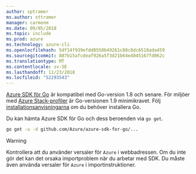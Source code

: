 ```yaml
---
author: sptramer
ms.author: sttramer
manager: carmonm
ms.date: 09/05/2018
ms.topic: include
ms.prod: azure
ms.technology: azure-cli
ms.openlocfilehash: 5df14f939efdd0550b49261c88c8dc6518ada459
ms.sourcegitcommit: 887b15afcdeaf926a5f3d21b64e4045167fd062c
ms.translationtype: MT
ms.contentlocale: sv-SE
ms.lasthandoff: 11/23/2018
ms.locfileid: "52293543"
---
```

[Azure SDK för Go](https://github.com/Azure/azure-sdk-for-go) är kompatibel med Go-version 1.8 och senare. För miljöer med [Azure Stack-profiler](/azure/azure-stack/user/azure-stack-version-profiles-go) är Go-versionen 1.9 minimikravet.
Följ [installationsanvisningarna](https://golang.org/doc/install) om du behöver installera Go.

Du kan hämta Azure SDK för Go och dess beroenden via `go get`.

```bash
go get -u -d github.com/Azure/azure-sdk-for-go/...
```

> [!WARNING]
> Kontrollera att du använder versaler för `Azure` i webbadressen. Om du inte gör det kan det orsaka importproblem när du arbetar med SDK. Du måste även använda versaler för `Azure` i importinstruktioner.
